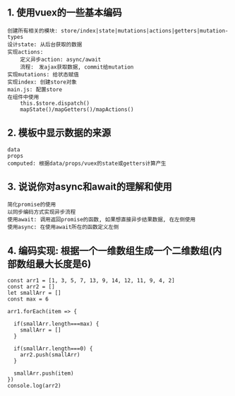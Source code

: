 ## 1. 使用vuex的一些基本编码 
	创建所有相关的模块: store/index|state|mutations|actions|getters|mutation-types
    设计state: 从后台获取的数据
    实现actions: 
        定义异步action: async/await
        流程:　发ajax获取数据, commit给mutation
    实现mutations: 给状态赋值
    实现index: 创建store对象
    main.js: 配置store
	在组件中使用
		this.$store.dispatch()
		mapState()/mapGetters()/mapActions()  

## 2. 模板中显示数据的来源 
	data
	props
	computed: 根据data/props/vuex的state或getters计算产生

## 3. 说说你对async和await的理解和使用
	简化promise的使用
	以同步编码方式实现异步流程
	使用await: 调用返回promise的函数, 如果想直接异步结果数据, 在左侧使用
	使用async: 在使用await所在的函数定义左侧

## 4. 编码实现: 根据一个一维数组生成一个二维数组(内部数组最大长度是6) 
	const arr1 = [1, 3, 5, 7, 13, 9, 14, 12, 11, 9, 4, 2]
	const arr2 = []
	let smallArr = []
	const max = 6
	
	arr1.forEach(item => {

	  if(smallArr.length===max) {
	    smallArr = []
	  }

	  if(smallArr.length===0) {
	    arr2.push(smallArr)
	  }

	  smallArr.push(item)
	})
	console.log(arr2)